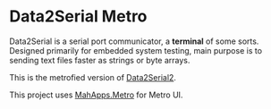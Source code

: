 Data2Serial Metro
=================

Data2Serial is a serial port communicator, a **terminal** of some sorts. Designed primarily for embedded system testing, main purpose is to sending text files faster as strings or byte arrays.

This is the metrofied version of [Data2Serial2](https://github.com/theaob/Data2Serial2).

This project uses [MahApps.Metro](https://github.com/mahapps/mahapps.metro/) for Metro UI.